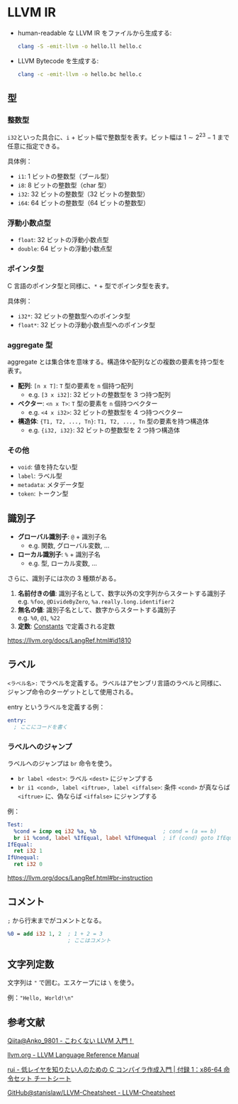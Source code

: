 # LLVM IR

- human-readable な LLVM IR をファイルから生成する:

  ```sh
  clang -S -emit-llvm -o hello.ll hello.c
  ```

- LLVM Bytecode を生成する:

  ```sh
  clang -c -emit-llvm -o hello.bc hello.c
  ```

## 型

### 整数型

`i32`といった具合に、`i` + ビット幅で整数型を表す。ビット幅は $1 \sim 2^{23}-1$ まで任意に指定できる。

具体例：

- `i1`: 1 ビットの整数型（ブール型）
- `i8`: 8 ビットの整数型（char 型）
- `i32`: 32 ビットの整数型（32 ビットの整数型）
- `i64`: 64 ビットの整数型（64 ビットの整数型）

### 浮動小数点型

- `float`: 32 ビットの浮動小数点型
- `double`: 64 ビットの浮動小数点型

### ポインタ型

C 言語のポインタ型と同様に、`*` + 型でポインタ型を表す。

具体例：

- `i32*`: 32 ビットの整数型へのポインタ型
- `float*`: 32 ビットの浮動小数点型へのポインタ型

### aggregate 型

aggregate とは集合体を意味する。構造体や配列などの複数の要素を持つ型を表す。

- **配列**: `[n x T]`: `T` 型の要素を `n` 個持つ配列
  - e.g. `[3 x i32]`: 32 ビットの整数型を 3 つ持つ配列
- **ベクター**: `<n x T>`: `T` 型の要素を `n` 個持つベクター
  - e.g. `<4 x i32>`: 32 ビットの整数型を 4 つ持つベクター
- **構造体**: `{T1, T2, ..., Tn}`: `T1, T2, ..., Tn` 型の要素を持つ構造体
  - e.g. `{i32, i32}`: 32 ビットの整数型を 2 つ持つ構造体

### その他

- `void`: 値を持たない型
- `label`: ラベル型
- `metadata`: メタデータ型
- `token`: トークン型

## 識別子

- **グローバル識別子**: `@` + 識別子名
  - e.g. 関数, グローバル変数, ...
- **ローカル識別子**: `%` + 識別子名
  - e.g. 型, ローカル変数, ...

さらに、識別子には次の 3 種類がある。

1. **名前付きの値**: 識別子名として、数字以外の文字列からスタートする識別子  
   e.g. `%foo`, `@DivideByZero`, `%a.really.long.identifier2`
2. **無名の値**: 識別子名として、数字からスタートする識別子  
   e.g. `%0`, `@1`, `%22`
3. **定数**: [Constants](https://llvm.org/docs/LangRef.html#constants) で定義される定数

https://llvm.org/docs/LangRef.html#id1810

## ラベル

`<ラベル名>:` でラベルを定義する。ラベルはアセンブリ言語のラベルと同様に、ジャンプ命令のターゲットとして使用される。

entry というラベルを定義する例：

```llvm
entry:
  ; ここにコードを書く
```

### ラベルへのジャンプ

ラベルへのジャンプは `br` 命令を使う。

- `br label <dest>`: ラベル `<dest>` にジャンプする
- `br i1 <cond>, label <iftrue>, label <iffalse>`: 条件 `<cond>` が真ならば `<iftrue>` に、偽ならば `<iffalse>` にジャンプする

例：

```llvm
Test:
  %cond = icmp eq i32 %a, %b                     ; cond = (a == b)
  br i1 %cond, label %IfEqual, label %IfUnequal  ; if (cond) goto IfEqual; else goto IfUnequal
IfEqual:
  ret i32 1
IfUnequal:
  ret i32 0
```

https://llvm.org/docs/LangRef.html#br-instruction

## コメント

`;` から行末までがコメントとなる。

```llvm
%0 = add i32 1, 2  ; 1 + 2 = 3
                   ; ここはコメント
```

## 文字列定数

文字列は `"` で囲む。エスケープには `\` を使う。

例：`"Hello, World!\n"`

## 参考文献

[Qiita@Anko_9801 - こわくない LLVM 入門！](https://qiita.com/Anko_9801/items/df4475fecbddd0d91ccc)

[llvm.org - LLVM Language Reference Manual](https://llvm.org/docs/LangRef.html)

[rui - 低レイヤを知りたい人のための C コンパイラ作成入門 | 付録 1：x86-64 命令セット チートシート](https://www.sigbus.info/compilerbook#%E4%BB%98%E9%8C%B21x86-64%E5%91%BD%E4%BB%A4%E3%82%BB%E3%83%83%E3%83%88-%E3%83%81%E3%83%BC%E3%83%88%E3%82%B7%E3%83%BC%E3%83%88)

[GitHub@stanislaw/LLVM-Cheatsheet - LLVM-Cheatsheet](https://github.com/stanislaw/LLVM-Cheatsheet)

